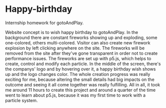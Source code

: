# Happy-birthday
Internship homework for gotoAndPlay.

Website concept is to wish happy birthday to gotoAndPlay.
  In the background there are constant fireworks showing up and exploding, some one-colored, others multi-colored. Visitor can also create new firework explosion by left clicking anywhere on the site. The fireworks will be removed from the site after they've gone transparent in order not to create performance issues. The fireworks are set up with p5.js, which helps to create, control and modify each particle.
  In the middle of the screen, there's the companys' logo and by hovering over it, a happy birthday wish shows up and the logo changes color.
  The whole creation progress was really exciting for me, because altering the small details had big impacts on the outcome and seeing it all come together was really fulfilling.
  All in all, it took me around 11 hours to create this project and around a quarter of the time went to learn about p5.js, because it was my first time to work with a particle system. 
